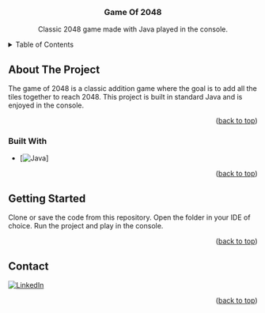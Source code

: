 <a name="readme-top"></a>

<!-- PROJECT TITLE -->
<br />
<div align="center">
<h3 align="center">Game Of 2048</h3>
  <p align="center">
    Classic 2048 game made with Java played in the console.
    <br />
  </p>
</div>



<!-- TABLE OF CONTENTS -->
<details>
  <summary>Table of Contents</summary>
  <ol>
    <li>
      <a href="#about-the-project">About The Project</a>
      <ul>
        <li><a href="#built-with">Built With</a></li>
      </ul>
    </li>
    <li>
      <a href="#getting-started">Getting Started</a>
      </ul>
    </li>
    <li><a href="#contact">Contact</a></li>
  </ol>
</details>



## About The Project

The game of 2048 is a classic addition game where the goal is to add all the tiles together to reach 2048. This project is built in standard Java and is enjoyed in the console.

<p align="right">(<a href="#readme-top">back to top</a>)</p>



### Built With

* [![Java][Java]]

<p align="right">(<a href="#readme-top">back to top</a>)</p>


## Getting Started

Clone or save the code from this repository. Open the folder in your IDE of choice.
Run the project and play in the console.

<p align="right">(<a href="#readme-top">back to top</a>)</p>

## Contact

[![LinkedIn][linkedin-shield]][linkedin-url]
<br/>

<p align="right">(<a href="#readme-top">back to top</a>)</p>




<!-- MARKDOWN LINKS & IMAGES -->
<!-- https://www.markdownguide.org/basic-syntax/#reference-style-links -->
[linkedin-shield]: https://img.shields.io/badge/-LinkedIn-black.svg?style=for-the-badge&logo=linkedin&colorB=555
[linkedin-url]: [https://linkedin.com/in/linkedin_username](https://www.linkedin.com/in/kylejstrong/)
[Java]: [https://img.shields.io/badge/Python-3776AB?style=for-the-badge&logo=python&logoColor=white](https://img.shields.io/badge/Java-ED8B00?style=for-the-badge&logo=openjdk&logoColor=white)
